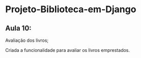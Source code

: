 # Projeto-Biblioteca-em-Django

## Aula 10:

Avaliação dos livros;

Criada a funcionalidade para avaliar os livros emprestados.

